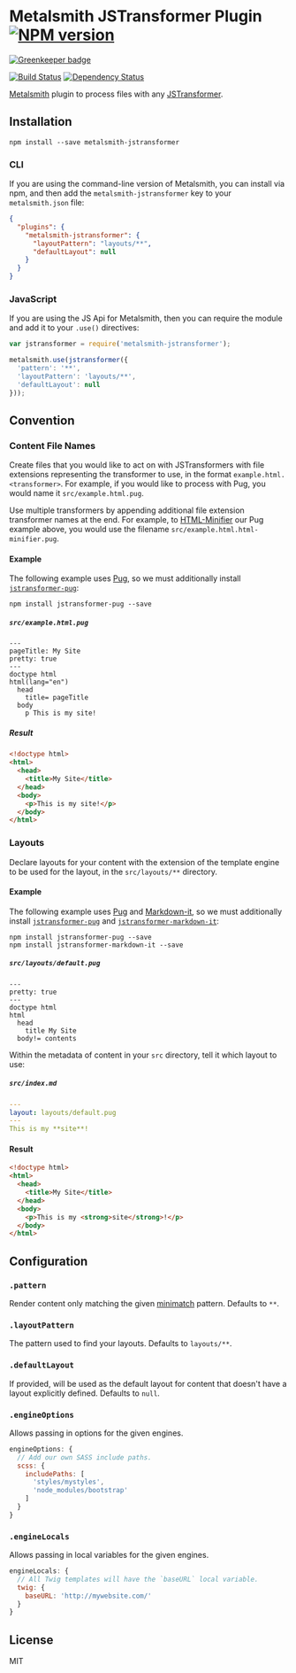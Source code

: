 # Metalsmith JSTransformer Plugin [![NPM version](https://img.shields.io/npm/v/metalsmith-jstransformer.svg)](https://www.npmjs.org/package/metalsmith-jstransformer)

[![Greenkeeper badge](https://badges.greenkeeper.io/RobLoach/metalsmith-jstransformer.svg)](https://greenkeeper.io/)

[![Build Status](https://img.shields.io/travis/RobLoach/metalsmith-jstransformer/master.svg)](https://travis-ci.org/RobLoach/metalsmith-jstransformer)
[![Dependency Status](https://david-dm.org/RobLoach/metalsmith-jstransformer.png)](https://david-dm.org/RobLoach/metalsmith-jstransformer)

[Metalsmith](http://metalsmith.io) plugin to process files with any [JSTransformer](http://github.com/jstransformers).

## Installation

    npm install --save metalsmith-jstransformer

### CLI

If you are using the command-line version of Metalsmith, you can install via npm, and then add the `metalsmith-jstransformer` key to your `metalsmith.json` file:

```json
{
  "plugins": {
    "metalsmith-jstransformer": {
      "layoutPattern": "layouts/**",
      "defaultLayout": null
    }
  }
}
```

### JavaScript

If you are using the JS Api for Metalsmith, then you can require the module and add it to your `.use()` directives:

```js
var jstransformer = require('metalsmith-jstransformer');

metalsmith.use(jstransformer({
  'pattern': '**',
  'layoutPattern': 'layouts/**',
  'defaultLayout': null
}));
```

## Convention

### Content File Names

Create files that you would like to act on with JSTransformers with file extensions representing the transformer to use, in the format `example.html.<transformer>`. For example, if you would like to process with Pug, you would name it `src/example.html.pug`.

Use multiple transformers by appending additional file extension transformer names at the end. For example, to [HTML-Minifier](https://github.com/jstransformers/jstransformer-html-minifier) our Pug example above, you would use the filename `src/example.html.html-minifier.pug`.

#### Example

The following example uses [Pug](https://pugjs.org/), so we must additionally install [`jstransformer-pug`](http://npm.im/jstransformer-pug):

    npm install jstransformer-pug --save

##### `src/example.html.pug`

```
---
pageTitle: My Site
pretty: true
---
doctype html
html(lang="en")
  head
    title= pageTitle
  body
    p This is my site!
```

##### Result

``` html
<!doctype html>
<html>
  <head>
    <title>My Site</title>
  </head>
  <body>
    <p>This is my site!</p>
  </body>
</html>
```

### Layouts

Declare layouts for your content with the extension of the template engine to be used for the layout, in the `src/layouts/**` directory.

#### Example

The following example uses [Pug](https://pugjs.org) and [Markdown-it](https://www.npmjs.com/package/markdown-it), so we must additionally install [`jstransformer-pug`](http://npm.im/jstransformer-pug) and [`jstransformer-markdown-it`](https://www.npmjs.com/package/jstransformer-markdown-it):

    npm install jstransformer-pug --save
    npm install jstransformer-markdown-it --save

##### `src/layouts/default.pug`

``` pug
---
pretty: true
---
doctype html
html
  head
    title My Site
  body!= contents
```

Within the metadata of content in your `src` directory, tell it which layout to use:

##### `src/index.md`

``` yaml
---
layout: layouts/default.pug
---
This is my **site**!
```

#### Result
``` html
<!doctype html>
<html>
  <head>
    <title>My Site</title>
  </head>
  <body>
    <p>This is my <strong>site</strong>!</p>
  </body>
</html>
```

## Configuration

### `.pattern`

Render content only matching the given [minimatch](https://www.npmjs.com/package/minimatch) pattern. Defaults to `**`.

### `.layoutPattern`

The pattern used to find your layouts. Defaults to `layouts/**`.

### `.defaultLayout`

If provided, will be used as the default layout for content that doesn't have a layout explicitly defined. Defaults to `null`.

### `.engineOptions`

Allows passing in options for the given engines.

``` js
engineOptions: {
  // Add our own SASS include paths.
  scss: {
    includePaths: [
      'styles/mystyles',
      'node_modules/bootstrap'
    ]
  }
}
```

### `.engineLocals`

Allows passing in local variables for the given engines.

``` js
engineLocals: {
  // All Twig templates will have the `baseURL` local variable.
  twig: {
    baseURL: 'http://mywebsite.com/'
  }
}
```

## License

MIT
